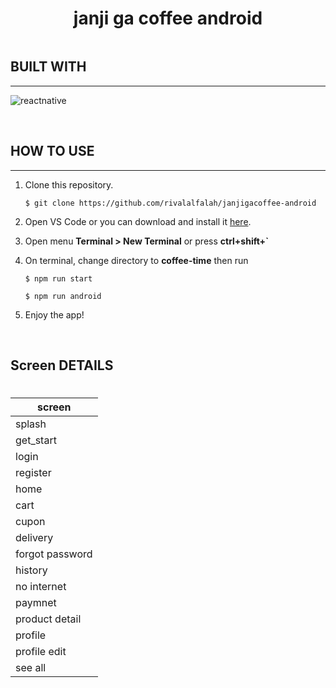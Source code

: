 <div style="display: flex;
    justify-content: center;
    align-items: center;">

# janji ga coffee android

</div>

## BUILT WITH

<hr>

![reactnative](https://img.shields.io/badge/reactnative-18-brightgreen)

<br>

## HOW TO USE

<hr>

1. Clone this repository.

   ```
   $ git clone https://github.com/rivalalfalah/janjigacoffee-android
   ```

2. Open VS Code or you can download and install it [here](https://code.visualstudio.com/).

3. Open menu **Terminal > New Terminal** or press **ctrl+shift+`**

4. On terminal, change directory to **coffee-time** then run

   ```
   $ npm run start
   ```

   ```
   $ npm run android
   ```

5. Enjoy the app!

<br>

## Screen DETAILS

#

| screen          |
| --------------- | 
| splash          |
| get_start       |
| login           |
| register        |
| home            |
| cart            |
| cupon           |
| delivery        |
| forgot password |
| history         |
| no internet     |
| paymnet         |
| product detail  |
| profile         |
| profile edit    |
| see all         |
